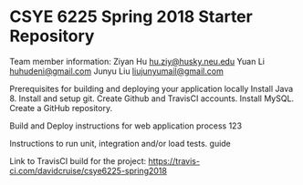 # CSYE 6225 Spring 2018 Starter Repository
Team member information:
Ziyan Hu    hu.ziy@husky.neu.edu
Yuan Li     huhudeni@gmail.com
Junyu Liu   liujunyumail@gmail.com

Prerequisites for building and deploying your application locally
Install Java 8. Install and setup git. Create Github and TravisCI accounts. Install MySQL.
Create a GitHub repository.

Build and Deploy instructions for web application
process
123

Instructions to run unit, integration and/or load tests.
guide

Link to TravisCI build for the project: https://travis-ci.com/davidcruise/csye6225-spring2018

